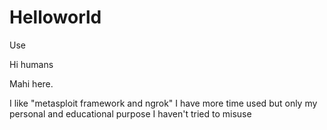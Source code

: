 # Helloworld
Use

Hi humans

Mahi here.

I like "metasploit framework and ngrok" I have more time used
but only my personal and educational purpose I haven't tried to misuse 
